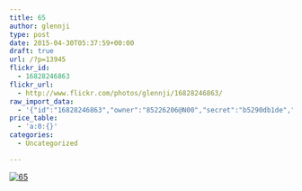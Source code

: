 ```yaml
---
title: 65
author: glennji
type: post
date: 2015-04-30T05:37:59+00:00
draft: true
url: /?p=13945
flickr_id:
  - 16828246863
flickr_url:
  - http://www.flickr.com/photos/glennji/16828246863/
raw_import_data:
  - '{"id":"16828246863","owner":"85226206@N00","secret":"b5290db1de","server":"8847","farm":9,"title":"65","ispublic":0,"isfriend":0,"isfamily":0,"description":{"_content":""},"dateupload":"1431163087","lastupdate":"1431163088","datetaken":"2015-04-30 05:37:59","datetakengranularity":0,"datetakenunknown":"1","ownername":"glennji","tags":"","machine_tags":"","originalsecret":"1cf19da1d3","originalformat":"jpg","latitude":0,"longitude":0,"accuracy":0,"context":0,"media":"photo","media_status":"ready","url_o":"https://farm9.staticflickr.com/8847/16828246863_1cf19da1d3_o.jpg","height_o":"609","width_o":"343"}'
price_table:
  - 'a:0:{}'
categories:
  - Uncategorized

---
```

<p class="flickr-image">
  <a href="http://www.flickr.com/photos/glennji/16828246863/" class="flickr-link"><img src="http://i2.wp.com/glennji.com/wp-content/uploads/2015/04/16828246863_1cf19da1d3_o.jpg?fit=1024%2C1024" width="" height="" alt="65" class="keyring-img" /></a>
</p>
